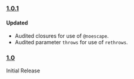 ### [1.0.1](https://github.com/stack/Structure/releases/tag/v1.0.1)

#### Updated

*   Audited closures for use of `@noescape`.
*   Audited parameter `throws` for use of `rethrows`.


### [1.0](https://github.com/stack/Structure/releases/tag/v1.0.0)

Initial Release
